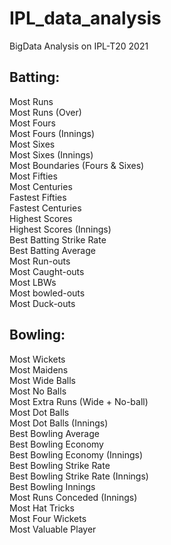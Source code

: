 # IPL_data_analysis

BigData Analysis on IPL-T20 2021


Batting:
--------
Most Runs \
Most Runs (Over) \
Most Fours \
Most Fours (Innings) \
Most Sixes \
Most Sixes (Innings) \
Most Boundaries (Fours & Sixes) \
Most Fifties \
Most Centuries \
Fastest Fifties \
Fastest Centuries \
Highest Scores \
Highest Scores (Innings) \
Best Batting Strike Rate \
Best Batting Average \
Most Run-outs \
Most Caught-outs \
Most LBWs \
Most bowled-outs \
Most Duck-outs 

Bowling:
--------
Most Wickets \
Most Maidens \
Most Wide Balls \
Most No Balls \
Most Extra Runs (Wide + No-ball) \
Most Dot Balls \
Most Dot Balls (Innings) \
Best Bowling Average \
Best Bowling Economy \
Best Bowling Economy (Innings) \
Best Bowling Strike Rate \
Best Bowling Strike Rate (Innings) \
Best Bowling Innings \
Most Runs Conceded (Innings) \
Most Hat Tricks \
Most Four Wickets \
Most Valuable Player 
